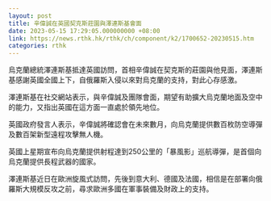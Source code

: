 ```yaml
---
layout: post
title: 辛偉誠在英國契克斯莊園與澤連斯基會面
date: 2023-05-15 17:29:05.000000000 +08:00
link: https://news.rthk.hk/rthk/ch/component/k2/1700652-20230515.htm
categories: rthk
---
```


烏克蘭總統澤連斯基抵達英國訪問，首相辛偉誠在契克斯的莊園與他見面，澤連斯基感謝英國全國上下，自俄羅斯入侵以來對烏克蘭的支持，對此心存感激。

澤連斯基在社交網站表示，與辛偉誠及團隊會面，期望有助擴大烏克蘭地面及空中的能力，又指出英國在這方面一直處於領先地位。

英國政府發言人表示，辛偉誠將確認會在未來數月，向烏克蘭提供數百枚防空導彈及數百架新型遠程攻擊無人機。

英國上星期宣布向烏克蘭提供射程達到250公里的「暴風影」巡航導彈，是首個向烏克蘭提供長程武器的國家。

澤連斯基近日在歐洲旋風式訪問，先後到意大利、德國及法國，相信是在部署向俄羅斯大規模反攻之前，尋求歐洲多國在軍事裝備及財政上的支持。
